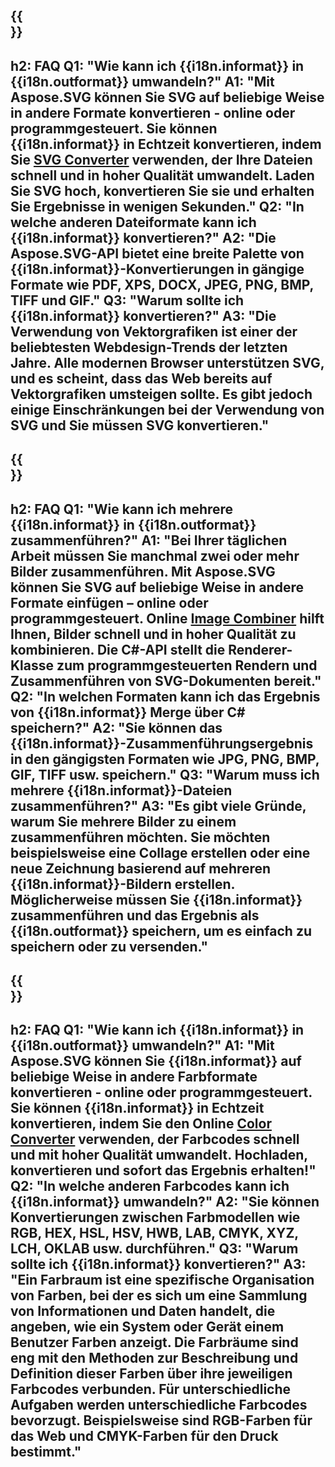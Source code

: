 ﻿---
translation: true
deploy: false
---

{{<section faq>}}
---
h2: FAQ
Q1: "Wie kann ich {{i18n.informat}} in {{i18n.outformat}} umwandeln?"
A1: "Mit Aspose.SVG können Sie SVG auf beliebige Weise in andere Formate konvertieren - online oder programmgesteuert. Sie können {{i18n.informat}} in Echtzeit konvertieren, indem Sie [SVG Converter](https://products.aspose.app/svg/conversion/svg) verwenden, der Ihre Dateien schnell und in hoher Qualität umwandelt. Laden Sie SVG hoch, konvertieren Sie sie und erhalten Sie Ergebnisse in wenigen Sekunden."
Q2: "In welche anderen Dateiformate kann ich {{i18n.informat}} konvertieren?"
A2: "Die Aspose.SVG-API bietet eine breite Palette von {{i18n.informat}}-Konvertierungen in gängige Formate wie PDF, XPS, DOCX, JPEG, PNG, BMP, TIFF und GIF."
Q3: "Warum sollte ich {{i18n.informat}} konvertieren?"
A3: "Die Verwendung von Vektorgrafiken ist einer der beliebtesten Webdesign-Trends der letzten Jahre. Alle modernen Browser unterstützen SVG, und es scheint, dass das Web bereits auf Vektorgrafiken umsteigen sollte. Es gibt jedoch einige Einschränkungen bei der Verwendung von SVG und Sie müssen SVG konvertieren."
---

{{<section faq-merger>}}
---
h2: FAQ
Q1: "Wie kann ich mehrere {{i18n.informat}} in {{i18n.outformat}} zusammenführen?"
A1: "Bei Ihrer täglichen Arbeit müssen Sie manchmal zwei oder mehr Bilder zusammenführen. Mit Aspose.SVG können Sie SVG auf beliebige Weise in andere Formate einfügen – online oder programmgesteuert. Online [Image Combiner](https://products.aspose.app/svg/merger) hilft Ihnen, Bilder schnell und in hoher Qualität zu kombinieren. Die C#-API stellt die Renderer-Klasse zum programmgesteuerten Rendern und Zusammenführen von SVG-Dokumenten bereit."
Q2: "In welchen Formaten kann ich das Ergebnis von {{i18n.informat}} Merge über C# speichern?"
A2: "Sie können das {{i18n.informat}}-Zusammenführungsergebnis in den gängigsten Formaten wie JPG, PNG, BMP, GIF, TIFF usw. speichern."
Q3: "Warum muss ich mehrere {{i18n.informat}}-Dateien zusammenführen?"
A3: "Es gibt viele Gründe, warum Sie mehrere Bilder zu einem zusammenführen möchten. Sie möchten beispielsweise eine Collage erstellen oder eine neue Zeichnung basierend auf mehreren {{i18n.informat}}-Bildern erstellen. Möglicherweise müssen Sie {{i18n.informat}} zusammenführen und das Ergebnis als {{i18n.outformat}} speichern, um es einfach zu speichern oder zu versenden."
---

{{<section faq-color>}}
---
h2: FAQ
Q1: "Wie kann ich {{i18n.informat}} in {{i18n.outformat}} umwandeln?"
A1: "Mit Aspose.SVG können Sie {{i18n.informat}} auf beliebige Weise in andere Farbformate konvertieren - online oder programmgesteuert. Sie können {{i18n.informat}} in Echtzeit konvertieren, indem Sie den Online [Color Converter](https://products.aspose.app/svg/color-converter) verwenden, der Farbcodes schnell und mit hoher Qualität umwandelt. Hochladen, konvertieren und sofort das Ergebnis erhalten!"
Q2: "In welche anderen Farbcodes kann ich {{i18n.informat}} umwandeln?"
A2: "Sie können Konvertierungen zwischen Farbmodellen wie RGB, HEX, HSL, HSV, HWB, LAB, CMYK, XYZ, LCH, OKLAB usw. durchführen."
Q3: "Warum sollte ich {{i18n.informat}} konvertieren?"
A3: "Ein Farbraum ist eine spezifische Organisation von Farben, bei der es sich um eine Sammlung von Informationen und Daten handelt, die angeben, wie ein System oder Gerät einem Benutzer Farben anzeigt. Die Farbräume sind eng mit den Methoden zur Beschreibung und Definition dieser Farben über ihre jeweiligen Farbcodes verbunden. Für unterschiedliche Aufgaben werden unterschiedliche Farbcodes bevorzugt. Beispielsweise sind RGB-Farben für das Web und CMYK-Farben für den Druck bestimmt."
---
